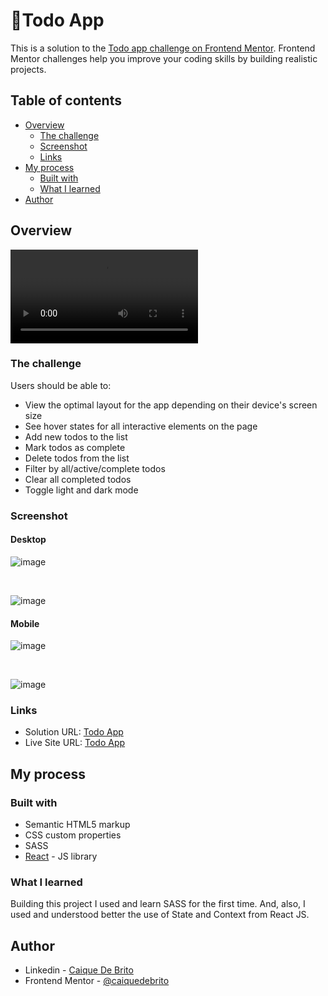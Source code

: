 # 📝Todo App 

This is a solution to the [Todo app challenge on Frontend Mentor](https://www.frontendmentor.io/challenges/todo-app-Su1_KokOW). Frontend Mentor challenges help you improve your coding skills by building realistic projects. 

## Table of contents

- [Overview](#overview)
  - [The challenge](#the-challenge)
  - [Screenshot](#screenshot)
  - [Links](#links)
- [My process](#my-process)
  - [Built with](#built-with)
  - [What I learned](#what-i-learned)
- [Author](#author)

## Overview

![image](https://user-images.githubusercontent.com/88737351/168476175-df2f8aab-fba4-4469-a296-26d616d9604e.mp4
)

### The challenge

Users should be able to:

- View the optimal layout for the app depending on their device's screen size
- See hover states for all interactive elements on the page
- Add new todos to the list
- Mark todos as complete
- Delete todos from the list
- Filter by all/active/complete todos
- Clear all completed todos
- Toggle light and dark mode

### Screenshot

#### Desktop
![image](https://user-images.githubusercontent.com/88737351/168474036-57a7fb14-a17a-4052-97e3-b50a980fa1da.png)

<br>

![image](https://user-images.githubusercontent.com/88737351/168474187-ca2b25a5-e475-40a0-8d24-2ea45ea49d14.png)

#### Mobile

![image](https://user-images.githubusercontent.com/88737351/168474276-a8e26d3c-696a-4e37-b378-0529c920e936.png)

<br>

![image](https://user-images.githubusercontent.com/88737351/168474289-4b103f2e-0812-4aeb-9d09-0e9238b5ccde.png)

### Links

- Solution URL: [Todo App](https://www.frontendmentor.io/solutions/todo-app-using-react-js-and-sass-B15K7_ALq)
- Live Site URL: [Todo App](https://caique-todoapp.netlify.app/)

## My process

### Built with

- Semantic HTML5 markup
- CSS custom properties
- SASS
- [React](https://reactjs.org/) - JS library

### What I learned

Building this project I used and learn SASS for the first time.
And, also, I used and understood better the use of State and Context from React JS.

## Author

- Linkedin - [Caique De Brito](https://www.linkedin.com/in/caiquedebrito)
- Frontend Mentor - [@caiquedebrito](https://www.frontendmentor.io/profile/caiquedebrito)

